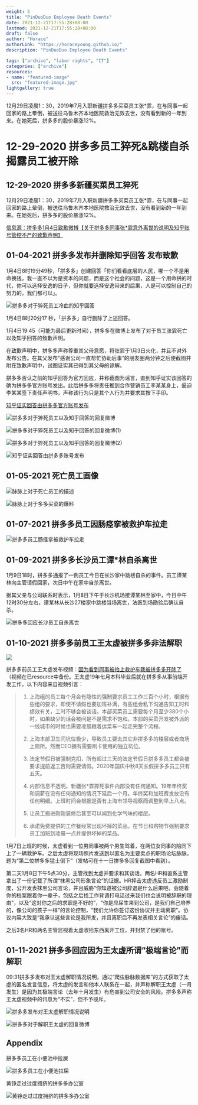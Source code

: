 ```yaml
---
weight: 5
title: "PinDuoDuo Employee Death Events"
date: 2021-12-21T17:55:28+08:00
lastmod: 2021-12-21T17:55:28+08:00
draft: false
author: "Horace"
authorLink: "https://horaceyoung.github.io/"
description: "PinDuoDuo Employee Death Events"

tags: ["archive", "labor rights", "IT"]
categories: ["archive"]
resources:
- name: "featured-image"
  src: "featured-image.jpg"
lightgallery: true
---
```


12月29日凌晨1：30，2019年7月入职新疆拼多多买菜员工张*霏，在与同事一起回家的路上晕倒，被送往乌鲁木齐本地医院救治无效去世，没有看到新的一年到来。在她死后，拼多多的股价暴涨12%。

<!--more-->

# 12-29-2020 拼多多员工猝死&跳楼自杀 揭露员工被开除

## 12-29-2020 拼多多新疆买菜员工猝死

12月29日凌晨1：30，2019年7月入职新疆拼多多买菜员工张*霏，在与同事一起回家的路上晕倒，被送往乌鲁木齐本地医院救治无效去世，没有看到新的一年到来。在她死后，拼多多的股价暴涨12%。

[信息源：拼多多1月4日致歉微博【关于拼多多同事张*霏意外离世的说明及知乎账号管控不严的致歉声明】](https://weibo.com/u/5692605404?refer_flag=1005055014)

## 01-04-2021 拼多多发布并删除知乎回答 发布致歉

1月4日8时19分49秒，「拼多多」创建回答「你们看看底层的人民，哪一个不是用命换钱，我一直不以为是资本的问题，而是这个社会的问题，这是一个用命拼的时代，你可以选择安逸的日子，但你就要选择安逸带来的后果，人是可以控制自己的努力的，我们都可以」。

![拼多多对于猝死员工冷血的知乎回答](images/01-04-2021拼多多对于猝死员工冷血的知乎回答.jpg)

1月4日8时20分17 秒，「拼多多」自行删除了上述回答。

1月4日19:45（可能为最后更新时间），拼多多在微博上发布了对于员工张霏死亡以及知乎回答的致歉声明。

在致歉声明中，拼多多声称尊重其父母意愿，将张霏于1月3日火化，并且不对外发布公告。在其父发布“感谢公司一直帮忙协助后事”的朋友圈两分钟之后便截图并附在致歉声明中，试图证实其已得到其父母的谅解。

拼多多否认之前的知乎回答为官方回应，并称截图为谣言，直到知乎证实该回答的确为拼多多官方账号发出。此后拼多多将责任推到合作营销员工李某某身上，逼迫李某某签下责任声明书，声称该行为只是其个人行为并要求其按下手印。

[知乎证实回答由拼多多官方账号发布](https://www.zhihu.com/question/437783708)

![拼多多对于猝死员工以及知乎回答的回复微博](images/01-04-2021拼多多对于猝死员工以及知乎回答的回复微博.png)

![拼多多对于猝死员工以及知乎回答的回复微博(1)](images/01-04-2021拼多多对于猝死员工以及知乎回答的回复微博(1).jpg)

![拼多多对于猝死员工以及知乎回答的回复微博(2)](images/01-04-2021拼多多对于猝死员工以及知乎回答的回复微博(2).png)

![知乎证实回答由拼多多账号发布](images/01-04-2021知乎证实回答由拼多多账号发布.jpg)

## 01-05-2021 死亡员工画像

![脉脉上对于死亡员工的描述](images/01-05-2021脉脉上对于死亡员工的描述.jpg)

![脉脉上对于多多买菜的爆料](images/01-05-2021脉脉上对于多多买菜的爆料.jpg)

## 01-07-2021 拼多多员工因肠痉挛被救护车拉走

![拼多多员工肠痉挛被救护车拉走](images/01-07-2021拼多多员工肠痉挛被救护车拉走.jpg)

## 01-09-2021 拼多多长沙员工谭*林自杀离世

1月9日18时，拼多多通报了一例员工今日在长沙家中跳楼自杀的事件。员工谭某林向主管请假回家，次日中午在家中自杀离世。

据其父亲与公司联系时表示，1月8日下午于长沙机场接谭某林至家中，今日中午12时30分左右，谭某林从长沙27楼家中跳楼当场离世，法医到场勘验后确认自杀。

![拼多多回应长沙员工自杀离世](images/01-09-2021拼多多回应长沙员工自杀离世.png)

## 01-10-2021 拼多多前员工王太虚被拼多多非法解职

![](images/01-11-2021王太虚视频.png)

拼多多前员工王太虚发布视频：[因为看到同事被抬上救护车我被拼多多开除了](https://www.bilibili.com/video/BV1iT4y1N7AU) （视频在已resource中备份。王太虚19年七月本科毕业后就在拼多多从事前端开发工作。以下内容来自视频引言：

> 1. 上海组的员工每个月会有隐性的强制要求员工工作三百个小时，根据有些组的要求，即使不请假也要加班补满，有些组会私下沟通告知工时和绩效有关，工时不够会被谈话。本部买菜员工需要每个月至少380个小时，如果缺少的话会被问是不是需求不饱和。本部的买菜开发被外派的一线城市的时候也需要凌晨跟着运菜车一起走完整个流程。
>
> 2. 上海本部卫生间坑位极少，导致员工要去其它非拼多多的楼层或者商场上厕所。然而CEO拥有需要刷卡使用的独立坑位。
>
> 3. 法定节假日被强制克扣，所有超过三天的法定节假日拼多多员工都会被要求提前返工否则需要请假。2020年国庆中秋8天长假拼多多员工只有五天。
>
> 4. 内部信息不透明。新疆张*霏猝死事件内部没有任何通知。19年年终奖和调薪在没有任何通知的情况下延后一个月。年终奖和加班费发放没有任何明细。上班时间会根据是否有上海市领导视察而调整到早上八点。
> 5. 让员工搬进刚刚装修后甚至可以闻到化学气味的楼层。
> 6. 承诺免费提供的工作餐经常出现坏掉的菜品。在节日和购物节强制要求员工加班到凌晨一点并提供坏掉的菜品。

1月7日上班的时候，太虚看到一位男同事被两个男生驾着，在两位女同事的陪同下上了一辆救护车。之后太虚将现场照片发送到以匿名为主要卖点的职场论坛脉脉，题为“第二位拼多多猛士倒下”（发帖可在十一日拼多多回复截图中看到）。

第二天1月8日下午5点30分，主管找到太虚并要求和其谈话。两名HR和直系主管拿出了一份记载了所谓“抹黑公司形象言论”的证据。HR抨击太虚违反员工激励制度，公开发表抹黑公司言论，并且威胁“你知道被公司辞退是什么后果吧，会随着你的档案跟着你一辈子，包括之后找工作背调打电话过来我们也会说明被辞职的理由”，以及“这对你之后的求职是不好的”，“你是应届生来到公司，是我们自己培养的，像公司的孩子一样”的言论控制，“我们允许你签订这份协议并主动离职”。协议内容大致是“我承认这些言论是我所发，并且离职后不再发表相关言论”的废话。

之后3名HR和两名主管监视着太虚收拾东西离开工位，并封禁了他的账号。

## 01-11-2021 拼多多回应因为王太虚所谓“极端言论”而解职

09:31拼多多发布对王太虚解职情况说明，通过“爬虫脉脉数据库”的方式获取了太虚的匿名发言信息，将太虚的发言和他本人联系在一起，并声称解职王太虚（一月发生）是因为其极端言论（去年十月发生）有危害到公司安全的风险。拼多多声称王太虚视频中的讯息为“不实”，但不予驳斥。

![拼多多发布对王太虚解职情况说明](images/01-11-2021拼多多发布对王太虚解职情况说明.png)

![拼多多对于解职王太虚的回复微博](images/01-04-2021拼多多对于解职王太虚的回复微博.jpg)

## Appendix

拼多多员工在小便池中拉屎

![拼多多员工在小便池拉屎](images/A拼多多员工在小便池拉屎.jpg)

黄铮走过过度拥挤的拼多多办公室

![黄铮走过过度拥挤的拼多多办公室](images/A黄铮走过过度拥挤的拼多多办公室.jpg)
